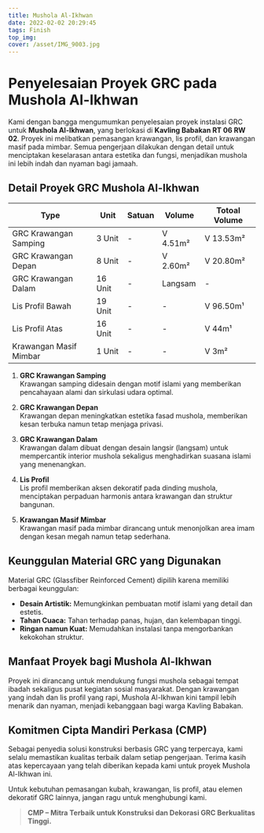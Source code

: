 ```yaml
---
title: Mushola Al-Ikhwan
date: 2022-02-02 20:29:45
tags: Finish
top_img:
cover: /asset/IMG_9003.jpg
---
```

# **Penyelesaian Proyek GRC pada Mushola Al-Ikhwan**  

Kami dengan bangga mengumumkan penyelesaian proyek instalasi GRC untuk **Mushola Al-Ikhwan**, yang berlokasi di **Kavling Babakan RT 06 RW 02**. Proyek ini melibatkan pemasangan krawangan, lis profil, dan krawangan masif pada mimbar. Semua pengerjaan dilakukan dengan detail untuk menciptakan keselarasan antara estetika dan fungsi, menjadikan mushola ini lebih indah dan nyaman bagi jamaah.  

## **Detail Proyek GRC Mushola Al-Ikhwan**  

|       Type      |  Unit  | Satuan |   Volume    | Totoal Volume |
| --------------- | ------ | ------ | ----------- | ------------- |
| GRC Krawangan Samping | 3 Unit | - | V 4.51m² | V 13.53m² |
| GRC Krawangan Depan | 8 Unit | - | V 2.60m² | V 20.80m² |
| GRC Krawangan Dalam | 16 Unit | - | Langsam | - |
| Lis Profil Bawah | 19 Unit | - | - | V 96.50m¹ |
| Lis Profil Atas | 16 Unit | - | - | V 44m¹ |
| Krawangan Masif Mimbar | 1 Unit | - | - | V 3m² |

1. **GRC Krawangan Samping**  
   Krawangan samping didesain dengan motif islami yang memberikan pencahayaan alami dan sirkulasi udara optimal.  

2. **GRC Krawangan Depan**  
   Krawangan depan meningkatkan estetika fasad mushola, memberikan kesan terbuka namun tetap menjaga privasi.  

3. **GRC Krawangan Dalam**  
   Krawangan dalam dibuat dengan desain langsir (langsam) untuk mempercantik interior mushola sekaligus menghadirkan suasana islami yang menenangkan.  

4. **Lis Profil**  
   Lis profil memberikan aksen dekoratif pada dinding mushola, menciptakan perpaduan harmonis antara krawangan dan struktur bangunan.  

5. **Krawangan Masif Mimbar**  
   Krawangan masif pada mimbar dirancang untuk menonjolkan area imam dengan kesan megah namun tetap sederhana.  

## **Keunggulan Material GRC yang Digunakan**  
Material GRC (Glassfiber Reinforced Cement) dipilih karena memiliki berbagai keunggulan:  
- **Desain Artistik:** Memungkinkan pembuatan motif islami yang detail dan estetis.  
- **Tahan Cuaca:** Tahan terhadap panas, hujan, dan kelembapan tinggi.  
- **Ringan namun Kuat:** Memudahkan instalasi tanpa mengorbankan kekokohan struktur.  

## **Manfaat Proyek bagi Mushola Al-Ikhwan**  
Proyek ini dirancang untuk mendukung fungsi mushola sebagai tempat ibadah sekaligus pusat kegiatan sosial masyarakat. Dengan krawangan yang indah dan lis profil yang rapi, Mushola Al-Ikhwan kini tampil lebih menarik dan nyaman, menjadi kebanggaan bagi warga Kavling Babakan.  

## **Komitmen Cipta Mandiri Perkasa (CMP)**  
Sebagai penyedia solusi konstruksi berbasis GRC yang terpercaya, kami selalu memastikan kualitas terbaik dalam setiap pengerjaan. Terima kasih atas kepercayaan yang telah diberikan kepada kami untuk proyek Mushola Al-Ikhwan ini.  

Untuk kebutuhan pemasangan kubah, krawangan, lis profil, atau elemen dekoratif GRC lainnya, jangan ragu untuk menghubungi kami.  

> **CMP – Mitra Terbaik untuk Konstruksi dan Dekorasi GRC Berkualitas Tinggi.**